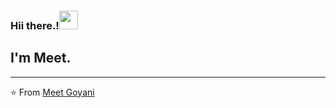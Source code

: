 ### Hii there.!<img src="https://github.com/meetgoyani08/meetgoyani08/blob/main/assets/Hi.gif" width="30px"></h2>
## I'm Meet.

<!-- <img align="right" alt="Person who coding gif" src="https://github.com/meetgoyani08/meetgoyani08/blob/main/assets/coding.gif" width="200" />
#### Front-End Technology:
✔ HTML/CSS<br>
✔ Bootstrap<br>
✔ Tailwind CSS<br>
✔ Material UI<br>
✔ React.js

#### Back-End Technology:
✔ PHP<br>
✔ Laravel<br>
✔ Node.js<br>
✔ MySQL

### Connect with me:

<a href="https://twitter.com/meet_goyani08">
  <img align="left" alt="Meet's Twitter" width="22px" src="https://cdn.jsdelivr.net/npm/simple-icons@v3/icons/twitter.svg" />
</a>
<a href="https://www.linkedin.com/in/meet-goyani">
  <img align="left" alt="Meet's Linkedin" width="22px" src="https://cdn.jsdelivr.net/npm/simple-icons@v3/icons/linkedin.svg" />
</a>
<a href="https://github.com/meetgoyani08">
  <img align="left" alt="Meet's Github" width="22px" src="https://cdn.jsdelivr.net/npm/simple-icons@v3/icons/github.svg" />
</a>
<br />

### GitHub Status:

![Meet's Github stats](https://github-readme-stats.vercel.app/api?username=meetgoyani08&show_icons=true) -->

-----

⭐️ From [Meet Goyani](https://github.com/meetgoyani08)
